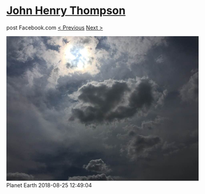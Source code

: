 # [John Henry Thompson](../README.md)
post Facebook.com
[< Previous](2018-08-26-3.md) [Next >](2018-08-22-1.md)

[![](../media/2018-08-25/Timeline-Photos-Planet-Earth.jpg)](../README.md)
Planet Earth
2018-08-25 12:49:04